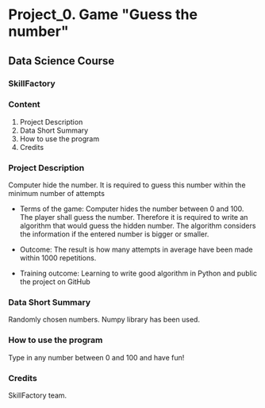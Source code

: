 # Project_0. Game "Guess the number"
## Data Science Course
### SkillFactory
### **Content**

1. Project Description
2. Data Short Summary
3. How to use the program
4. Credits

### **Project Description**
Computer hide the number. It is required to guess this number within the minimum number of attempts

* Terms of the game:
Computer hides the number between 0 and 100. The player shall guess the number. 
Therefore it is required to write an algorithm that would guess the hidden number.
The algorithm considers the information if the entered number is bigger or smaller.

* Outcome:
The result is how many attempts in average have been made within 1000 repetitions.

* Training outcome:
Learning to write good algorithm in Python and public the project on GitHub

### **Data Short Summary**
Randomly chosen numbers. Numpy library has been used.

### **How to use the program**
Type in any number between 0 and 100 and have fun!

### **Credits**
SkillFactory team.
